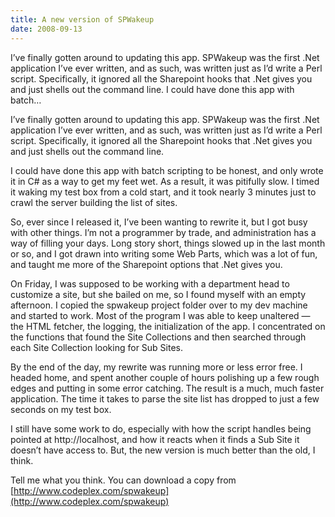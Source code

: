 ```yaml
---
title: A new version of SPWakeup
date: 2008-09-13
---
```


I’ve finally gotten around to updating this app. SPWakeup was the first .Net application I’ve ever written, and as such, was written just as I’d write a Perl script. Specifically, it ignored all the Sharepoint hooks that .Net gives you and just shells out the command line. I could have done this app with batch…


<!-- end -->

I’ve finally gotten around to updating this app. SPWakeup was the first .Net application I’ve ever written, and as such, was written just as I’d write a Perl script. Specifically, it ignored all the Sharepoint hooks that .Net gives you and just shells out the command line.

I could have done this app with batch scripting to be honest, and only wrote it in C# as a way to get my feet wet. As a result, it was pitifully slow. I timed it waking my test box from a cold start, and it took nearly 3 minutes just to crawl the server building the list of sites.

So, ever since I released it, I’ve been wanting to rewrite it, but I got busy with other things. I’m not a programmer by trade, and administration has a way of filling your days. Long story short, things slowed up in the last month or so, and I got drawn into writing some Web Parts, which was a lot of fun, and taught me more of the Sharepoint options that .Net gives you.

On Friday, I was supposed to be working with a department head to customize a site, but she bailed on me, so I found myself with an empty afternoon. I copied the spwakeup project folder over to my dev machine and started to work. Most of the program I was able to keep unaltered — the HTML fetcher, the logging, the initialization of the app. I concentrated on the functions that found the Site Collections and then searched through each Site Collection looking for Sub Sites.

By the end of the day, my rewrite was running more or less error free. I headed home, and spent another couple of hours polishing up a few rough edges and putting in some error catching. The result is a much, much faster application. The time it takes to parse the site list has dropped to just a few seconds on my test box.

I still have some work to do, especially with how the script handles being pointed at http://localhost, and how it reacts when it finds a Sub Site it doesn’t have access to. But, the new version is much better than the old, I think.

Tell me what you think. You can download a copy from [http://www.codeplex.com/spwakeup](http://www.codeplex.com/spwakeup)


